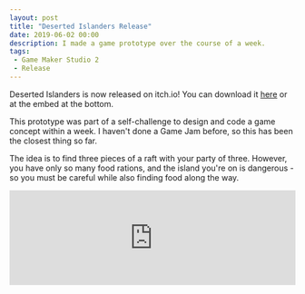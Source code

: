 ```yaml
---
layout: post
title: "Deserted Islanders Release"
date: 2019-06-02 00:00
description: I made a game prototype over the course of a week.
tags:
 - Game Maker Studio 2
 - Release
---
```

Deserted Islanders is now released on itch.io!
You can download it [here] or at the embed at the bottom.

This prototype was part of a self-challenge to design and code a game concept within a week. I haven't done a Game Jam before, so this has been the closest thing so far.

The idea is to find three pieces of a raft with your party of three. However, you have only so many food rations, and the island you're on is dangerous - so you must be careful while also finding food along the way.

<iframe src="https://itch.io/embed/431589" height="167" width="100%" frameborder="0"></iframe>

[here]: https://floofs.itch.io/deserted-islanders